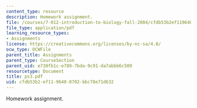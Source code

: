 ```yaml
---
content_type: resource
description: Homework assignment.
file: /courses/7-012-introduction-to-biology-fall-2004/cfdb53b2ef1196408702bbc78e71d632_ps3.pdf
file_type: application/pdf
learning_resource_types:
- Assignments
license: https://creativecommons.org/licenses/by-nc-sa/4.0/
ocw_type: OCWFile
parent_title: Assignments
parent_type: CourseSection
parent_uid: e738fb1c-e789-7bda-9c91-da7abbb6c509
resourcetype: Document
title: ps3.pdf
uid: cfdb53b2-ef11-9640-8702-bbc78e71d632
---
```

Homework assignment.